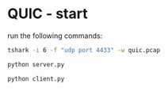 # QUIC - start

run the following commands:

```bash
tshark -i 6 -f "udp port 4433" -w quic.pcap
```

```bash
python server.py
```

```bash
python client.py
```
